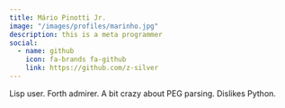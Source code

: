 ```yaml
---
title: Mário Pinotti Jr.
image: "/images/profiles/marinho.jpg"
description: this is a meta programmer
social:
  - name: github
    icon: fa-brands fa-github
    link: https://github.com/z-silver
---
```


Lisp user. Forth admirer. A bit crazy about PEG parsing. Dislikes Python.
